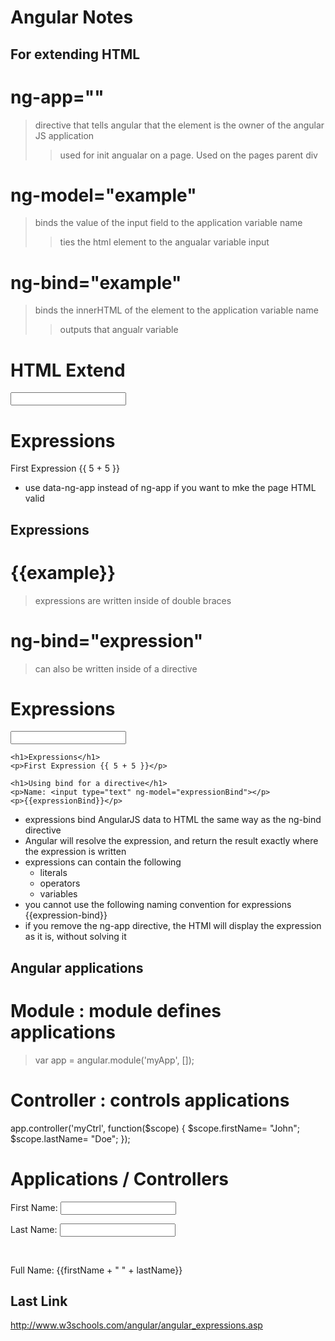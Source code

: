 Angular Notes
===========

For extending HTML
-----------

# ng-app="" 
> directive that tells angular that the element is the owner of the angular JS application
>> used for init angualar on a page. Used on the pages parent div
 
# ng-model="example" 
> binds the value of the input field to the application variable name
>> ties the html element to the angualar variable
>> input
 
# ng-bind="example" 
> binds the innerHTML of the element to the application variable name
>> outputs that angualr variable
 
<div ng-app="">
    <h1> HTML Extend</h1>
    <p><input type="text" ng-model="name"></p>
    <p ng-bind="name"></p>
    <h1>Expressions</h1>
    <p>First Expression {{ 5 + 5 }}</p>
</div>
 
- use data-ng-app instead of ng-app if you want to mke the page HTML valid

Expressions
-----------

# {{example}}
> expressions are written inside of double braces
    
# ng-bind="expression"
> can also be written inside of a directive

<div ng-app="">
    <h1>Expressions</h1>
    <p><input type="text" ng-model="name"></p>
    <p ng-bind="name"></p>

    <h1>Expressions</h1>
    <p>First Expression {{ 5 + 5 }}</p>

    <h1>Using bind for a directive</h1>
    <p>Name: <input type="text" ng-model="expressionBind"></p>
    <p>{{expressionBind}}</p>
</div>

- expressions bind AngularJS data to HTML the same way as the ng-bind directive
- Angular will resolve the expression, and return the result exactly where the expression is written
- expressions can contain the following
    + literals
    + operators
    + variables
- you cannot use the following naming convention for expressions
    {{expression-bind}}
- if you remove the ng-app directive, the HTMl will display the expression as it is, without solving it

Angular applications
-----------

# Module : module defines applications
> var app = angular.module('myApp', []);

# Controller : controls applications

app.controller('myCtrl', function($scope) {
$scope.firstName= "John";
$scope.lastName= "Doe";
});
 
<div ng-app="myApp" ng-controller="myCtrl">
     <h1>Applications / Controllers</h1>
     <p>First Name: <input type="text" ng-model="firstName"></p>
     <p>Last Name: <input type="text" ng-model="lastName"></p>
     <br>
     <p>Full Name: {{firstName + " " + lastName}}</p>
</div>
<script>
     var app = angular.module('myApp', []);
     app.controller('myCtrl', function($scope) {
     $scope.firstName = "John";
     $scope.lastName = "Smith";
     });
</script>


Last Link
---------------

http://www.w3schools.com/angular/angular_expressions.asp
